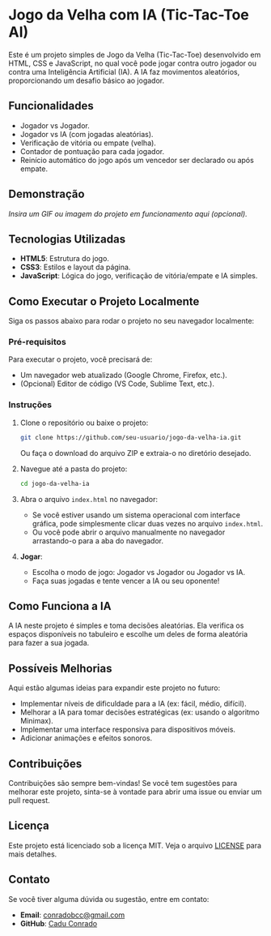 # Jogo da Velha com IA (Tic-Tac-Toe AI)

Este é um projeto simples de Jogo da Velha (Tic-Tac-Toe) desenvolvido em HTML, CSS e JavaScript, no qual você pode jogar contra outro jogador ou contra uma Inteligência Artificial (IA). A IA faz movimentos aleatórios, proporcionando um desafio básico ao jogador.

## Funcionalidades

- Jogador vs Jogador.
- Jogador vs IA (com jogadas aleatórias).
- Verificação de vitória ou empate (velha).
- Contador de pontuação para cada jogador.
- Reinício automático do jogo após um vencedor ser declarado ou após empate.

## Demonstração

*Insira um GIF ou imagem do projeto em funcionamento aqui (opcional).*

## Tecnologias Utilizadas

- **HTML5**: Estrutura do jogo.
- **CSS3**: Estilos e layout da página.
- **JavaScript**: Lógica do jogo, verificação de vitória/empate e IA simples.

## Como Executar o Projeto Localmente

Siga os passos abaixo para rodar o projeto no seu navegador localmente:

### Pré-requisitos

Para executar o projeto, você precisará de:

- Um navegador web atualizado (Google Chrome, Firefox, etc.).
- (Opcional) Editor de código (VS Code, Sublime Text, etc.).

### Instruções

1. Clone o repositório ou baixe o projeto:

    ```bash
    git clone https://github.com/seu-usuario/jogo-da-velha-ia.git
    ```

    Ou faça o download do arquivo ZIP e extraia-o no diretório desejado.

2. Navegue até a pasta do projeto:

    ```bash
    cd jogo-da-velha-ia
    ```

3. Abra o arquivo `index.html` no navegador:
    - Se você estiver usando um sistema operacional com interface gráfica, pode simplesmente clicar duas vezes no arquivo `index.html`.
    - Ou você pode abrir o arquivo manualmente no navegador arrastando-o para a aba do navegador.

4. **Jogar**:
    - Escolha o modo de jogo: Jogador vs Jogador ou Jogador vs IA.
    - Faça suas jogadas e tente vencer a IA ou seu oponente!

## Como Funciona a IA

A IA neste projeto é simples e toma decisões aleatórias. Ela verifica os espaços disponíveis no tabuleiro e escolhe um deles de forma aleatória para fazer a sua jogada.

## Possíveis Melhorias

Aqui estão algumas ideias para expandir este projeto no futuro:

- Implementar níveis de dificuldade para a IA (ex: fácil, médio, difícil).
- Melhorar a IA para tomar decisões estratégicas (ex: usando o algoritmo Minimax).
- Implementar uma interface responsiva para dispositivos móveis.
- Adicionar animações e efeitos sonoros.

## Contribuições

Contribuições são sempre bem-vindas! Se você tem sugestões para melhorar este projeto, sinta-se à vontade para abrir uma issue ou enviar um pull request.

## Licença

Este projeto está licenciado sob a licença MIT. Veja o arquivo [LICENSE](LICENSE) para mais detalhes.

## Contato

Se você tiver alguma dúvida ou sugestão, entre em contato:

- **Email**: conradobcc@gmail.com
- **GitHub**: [Cadu Conrado](https://github.com/CaduConrado)
